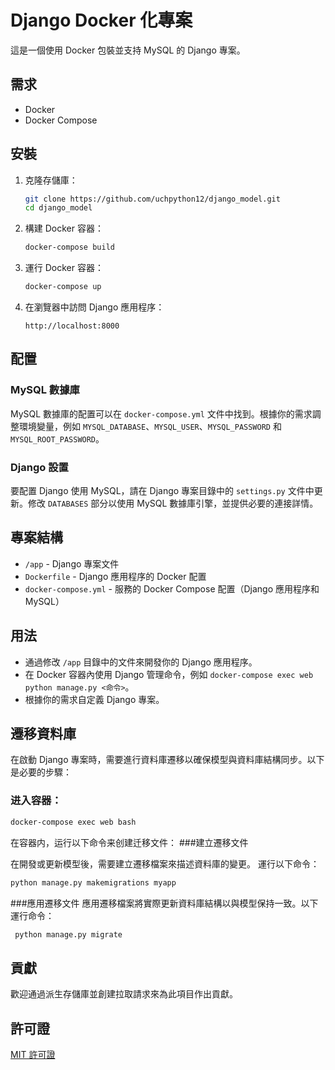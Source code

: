 # Django Docker 化專案

這是一個使用 Docker 包裝並支持 MySQL 的 Django 專案。

## 需求

- Docker
- Docker Compose

## 安裝

1. 克隆存儲庫：

    ```bash
    git clone https://github.com/uchpython12/django_model.git
    cd django_model
    ```

2. 構建 Docker 容器：

    ```bash
    docker-compose build
    ```

3. 運行 Docker 容器：

    ```bash
    docker-compose up
    ```

4. 在瀏覽器中訪問 Django 應用程序：

    ```
    http://localhost:8000
    ```

## 配置

### MySQL 數據庫

MySQL 數據庫的配置可以在 `docker-compose.yml` 文件中找到。根據你的需求調整環境變量，例如 `MYSQL_DATABASE`、`MYSQL_USER`、`MYSQL_PASSWORD` 和 `MYSQL_ROOT_PASSWORD`。

### Django 設置

要配置 Django 使用 MySQL，請在 Django 專案目錄中的 `settings.py` 文件中更新。修改 `DATABASES` 部分以使用 MySQL 數據庫引擎，並提供必要的連接詳情。

## 專案結構

- `/app` - Django 專案文件
- `Dockerfile` - Django 應用程序的 Docker 配置
- `docker-compose.yml` - 服務的 Docker Compose 配置（Django 應用程序和 MySQL）

## 用法

- 通過修改 `/app` 目錄中的文件來開發你的 Django 應用程序。
- 在 Docker 容器內使用 Django 管理命令，例如 `docker-compose exec web python manage.py <命令>`。
- 根據你的需求自定義 Django 專案。

## 遷移資料庫

在啟動 Django 專案時，需要進行資料庫遷移以確保模型與資料庫結構同步。以下是必要的步驟：
### 进入容器： 
```bash
docker-compose exec web bash
```
在容器内，运行以下命令来创建迁移文件：
###建立遷移文件

在開發或更新模型後，需要建立遷移檔案來描述資料庫的變更。
運行以下命令：

````bash
python manage.py makemigrations myapp
````

###應用遷移文件
應用遷移檔案將實際更新資料庫結構以與模型保持一致。以下運行命令：
````bash
 python manage.py migrate
````

## 貢獻

歡迎通過派生存儲庫並創建拉取請求來為此項目作出貢獻。

## 許可證

[MIT 許可證](LICENSE)

